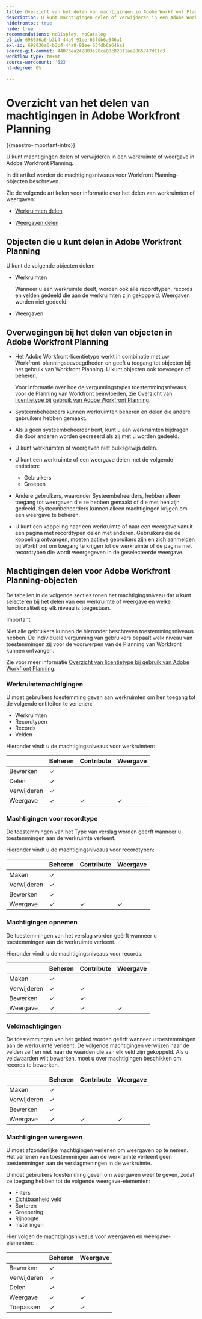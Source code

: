 ```yaml
---
title: Overzicht van het delen van machtigingen in Adobe Workfront Planning
description: U kunt machtigingen delen of verwijderen in een Adobe Workfront-werkruimte of -weergave voor planning.
hidefromtoc: true
hide: true
recommendations: noDisplay, noCatalog
el-id: 698036a6-b3b4-44a9-91ee-63fdb6a646a1
exl-id: 698036a6-b3b4-44a9-91ee-63fdb6a646a1
source-git-commit: 44073ea242803e28ca00c82811ae2865747d11c3
workflow-type: tm+mt
source-wordcount: '623'
ht-degree: 0%

---
```


<!--update the metadata with real things when making this public; also update the description with something like this: Not all users in the organization have the same access and permissions to use Adobe Workfront Planning. This article describes the levels of access that users could have to Adobe Workfront Planning. -->

<!--over time, this article should look like this one does: https://eperienceleague.adobe.com/docs/workfront/using/basics/grant-request-object-permissions/sharing-permissions-on-objects-overview.html?lang=en-->

# Overzicht van het delen van machtigingen in Adobe Workfront Planning

{{maestro-important-intro}}

U kunt machtigingen delen of verwijderen in een werkruimte of weergave in Adobe Workfront Planning.

In dit artikel worden de machtigingsniveaus voor Workfront Planning-objecten beschreven.

Zie de volgende artikelen voor informatie over het delen van werkruimten of weergaven:

* [Werkruimten delen](/help/quicksilver/maestro/access/share-workspaces.md)

* [Weergaven delen](/help/quicksilver/maestro/access/share-views.md)

## Objecten die u kunt delen in Adobe Workfront Planning

U kunt de volgende objecten delen:

* Werkruimten

  Wanneer u een werkruimte deelt, worden ook alle recordtypen, records en velden gedeeld die aan de werkruimten zijn gekoppeld. Weergaven worden niet gedeeld.

* Weergaven

## Overwegingen bij het delen van objecten in Adobe Workfront Planning

* Het Adobe Workfront-licentietype werkt in combinatie met uw Workfront-planningsbevoegdheden en geeft u toegang tot objecten bij het gebruik van Workfront Planning. U kunt objecten ook toevoegen of beheren.

  Voor informatie over hoe de vergunningstypes toestemmingsniveaus voor de Planning van Workfront beïnvloeden, zie [Overzicht van licentietype bij gebruik van Adobe Workfront Planning](/help/quicksilver/maestro/access/license-type-overview.md).
* Systeembeheerders kunnen werkruimten beheren en delen die andere gebruikers hebben gemaakt.
* Als u geen systeembeheerder bent, kunt u aan werkruimten bijdragen die door anderen worden gecreeerd als zij met u worden gedeeld.
* U kunt werkruimten of weergaven niet bulksgewijs delen.
* U kunt een werkruimte of een weergave delen met de volgende entiteiten:
   * Gebruikers
   * Groepen
     <!--* You can share a view publicly, with people outside your organization when you generate a public link for a view.People accessing the record page from a public link can view all records and their fields, including connected records and fields.-->
* Andere gebruikers, waaronder Systeembeheerders, hebben alleen toegang tot weergaven die ze hebben gemaakt of die met hen zijn gedeeld. Systeembeheerders kunnen alleen machtigingen krijgen om een weergave te beheren.
* U kunt een koppeling naar een werkruimte of naar een weergave vanuit een pagina met recordtypen delen met anderen. Gebruikers die de koppeling ontvangen, moeten actieve gebruikers zijn en zich aanmelden bij Workfront om toegang te krijgen tot de werkruimte of de pagina met recordtypen die wordt weergegeven in de geselecteerde weergave.

## Machtigingen delen voor Adobe Workfront Planning-objecten

De tabellen in de volgende secties tonen het machtigingsniveau dat u kunt selecteren bij het delen van een werkruimte of weergave en welke functionaliteit op elk niveau is toegestaan.

>[!IMPORTANT]
>
>Niet alle gebruikers kunnen de hieronder beschreven toestemmingsniveaus hebben. De individuele vergunning van gebruikers bepaalt welk niveau van toestemmingen zij voor de voorwerpen van de Planning van Workfront kunnen ontvangen.
>
>Zie voor meer informatie [Overzicht van licentietype bij gebruik van Adobe Workfront Planning](/help/quicksilver/maestro/access/license-type-overview.md).


### Werkruimtemachtigingen

U moet gebruikers toestemming geven aan werkruimten om hen toegang tot de volgende entiteiten te verlenen:

* Werkruimten
* Recordtypen
* Records
* Velden
<!--* Views*
    
    *You can allow all users with View or higher permissions to a workspace to also access a view. This is an additional permission that you must enable when sharing a view. For information, see [Share views](/help/quicksilver/maestro/access/share-views.md). -->

Hieronder vindt u de machtigingsniveaus voor werkruimten:

|        | Beheren | Contribute | Weergave |
|--------|--------|------------|-------|
| Bewerken | ✓ |            |       |
| Delen | ✓ |            |       |
| Verwijderen | ✓ |            |       |
| Weergave | ✓ | ✓ | ✓ |

### Machtigingen voor recordtype

De toestemmingen van het Type van verslag worden geërft wanneer u toestemmingen aan de werkruimte verleent.

Hieronder vindt u de machtigingsniveaus voor recordtypen:


|        | Beheren | Contribute | Weergave |
|--------|--------|------------|-------|
| Maken | ✓ |            |       |
| Verwijderen | ✓ |            |       |
| Bewerken | ✓ |            |       |
| Weergave | ✓ | ✓ | ✓ |

### Machtigingen opnemen

De toestemmingen van het verslag worden geërft wanneer u toestemmingen aan de werkruimte verleent.

Hieronder vindt u de machtigingsniveaus voor records:


|        | Beheren | Contribute | Weergave |
|--------|--------|------------|-------|
| Maken | ✓ |            |       |
| Verwijderen | ✓ | ✓ |       |
| Bewerken | ✓ | ✓ |       |
| Weergave | ✓ | ✓ | ✓ |

### Veldmachtigingen

De toestemmingen van het gebied worden geërft wanneer u toestemmingen aan de werkruimte verleent.
De volgende machtigingen verwijzen naar de velden zelf en niet naar de waarden die aan elk veld zijn gekoppeld. Als u veldwaarden wilt bewerken, moet u over machtigingen beschikken om records te bewerken.

|        | Beheren | Contribute | Weergave |
|--------|--------|------------|-------|
| Maken | ✓ |            |       |
| Verwijderen | ✓ |            |       |
| Bewerken | ✓ |            |       |
| Weergave | ✓ | ✓ | ✓ |


### Machtigingen weergeven

U moet afzonderlijke machtigingen verlenen om weergaven op te nemen. Het verlenen van toestemmingen aan de werkruimte verleent geen toestemmingen aan de verslagmeningen in de werkruimte.

U moet gebruikers toestemming geven om weergaven weer te geven, zodat ze toegang hebben tot de volgende weergave-elementen:

* Filters
* Zichtbaarheid veld
* Sorteren
* Groepering
* Rijhoogte
* Instellingen


<!--You can share views internally or publicly. -->

Hier volgen de machtigingsniveaus voor weergaven en weergave-elementen:

|        | Beheren | Weergave |
|--------|--------|-------|
| Bewerken | ✓ |       |
| Verwijderen | ✓ |       |
| Delen | ✓ |       |
| Weergave | ✓ | ✓ |
| Toepassen | ✓ | ✓ |

<!--Replace the above with this when global sharing is released: 

|        | Manage | View  |View permissions to a workspace*|
|--------|--------|-------|------------------------------|
| Edit   | ✓      |       |                            |
| Delete | ✓      |       |                            |
| Share  | ✓       |       |                           |
| View   | ✓      | ✓     | ✓                         |
| Apply  | ✓      | ✓     | ✓                          |

*Users must have View or higher permissions on a workspace to gain this view access.-->

<!--Replace the table above with the following when public sharing releases: 

|   Internal sharing     | Manage | View  |
|--------|--------|-------|
| Edit   | ✓      |       |
| Delete | ✓      |       |
| Share  | ✓       |       |
| View   | ✓      | ✓     |
| Apply  | ✓      | ✓     |

|   Public sharing      | View  |
|--------|-------|
| View   | ✓     |
| Apply  | ✓     |
-->